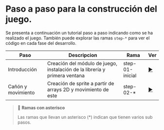# Paso a paso para la construcción del juego.
Se presenta a continuación un tutorial paso a paso indicando como se ha realizado el juego. También puede explorar las ramas `step-*` para ver el código en cada fase del desarrollo.

|Paso|Descripcion|Rama|Ver|
|----|-----------|----|---|
|Introducción|Creación del módulo de juego, instalación de la librería y primera ventana | step-01-inicial|[▶️](./1_introduccion.md)|
|Cañón y movimiento|Creación de sprite a partir de arrays 2D y movimiento de este | step-02-*|[▶️](./4_canon_y_movimiento.md)|

> 🔔 **Ramas con asterisco**
>
> Las ramas que llevan un asterisco (*) indican que tienen varios sub pasos.


